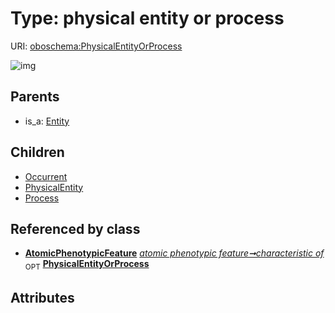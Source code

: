 
# Type: physical entity or process




URI: [oboschema:PhysicalEntityOrProcess](http://purl.obolibrary.org/oboschema/PhysicalEntityOrProcess)


![img](http://yuml.me/diagram/nofunky;dir:TB/class/[Process],[AtomicPhenotypicFeature]++-%20characteristic%20of%200..1>[PhysicalEntityOrProcess],[PhysicalEntityOrProcess]^-[Process],[PhysicalEntityOrProcess]^-[PhysicalEntity],[PhysicalEntityOrProcess]^-[Occurrent],[Entity]^-[PhysicalEntityOrProcess],[PhysicalEntity],[Occurrent],[Entity],[AtomicPhenotypicFeature])

## Parents

 *  is_a: [Entity](Entity.md)

## Children

 * [Occurrent](Occurrent.md)
 * [PhysicalEntity](PhysicalEntity.md)
 * [Process](Process.md)

## Referenced by class

 *  **[AtomicPhenotypicFeature](AtomicPhenotypicFeature.md)** *[atomic phenotypic feature➞characteristic of](atomic_phenotypic_feature_characteristic_of.md)*  <sub>OPT</sub>  **[PhysicalEntityOrProcess](PhysicalEntityOrProcess.md)**

## Attributes

